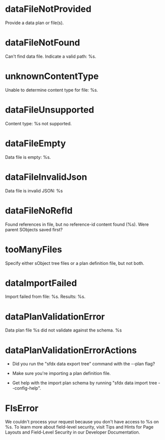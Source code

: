 # dataFileNotProvided

Provide a data plan or file(s).

# dataFileNotFound

Can't find data file. Indicate a valid path: %s.

# unknownContentType

Unable to determine content type for file: %s.

# dataFileUnsupported

Content type: %s not supported.

# dataFileEmpty

Data file is empty: %s.

# dataFileInvalidJson

Data file is invalid JSON: %s

# dataFileNoRefId

Found references in file, but no reference-id content found (%s). Were parent SObjects saved first?

# tooManyFiles

Specify either sObject tree files or a plan definition file, but not both.

# dataImportFailed

Import failed from file: %s. Results: %s.

# dataPlanValidationError

Data plan file %s did not validate against the schema.
%s

# dataPlanValidationErrorActions

- Did you run the "sfdx data export tree" command with the --plan flag?

- Make sure you're importing a plan definition file.

- Get help with the import plan schema by running "sfdx data import tree --config-help".

# FlsError

We couldn't process your request because you don't have access to %s on %s. To learn more about field-level security, visit Tips and Hints for Page Layouts and Field-Level Security in our Developer Documentation.
